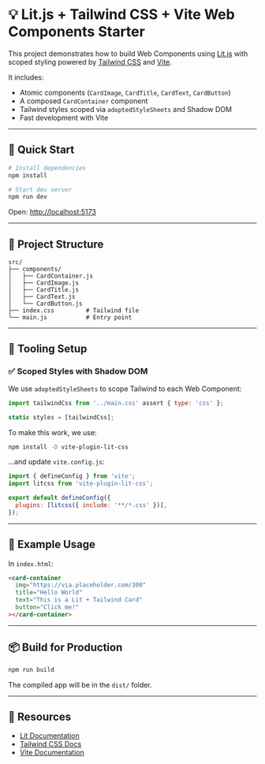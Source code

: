 # 💡 Lit.js + Tailwind CSS + Vite Web Components Starter

This project demonstrates how to build Web Components using [Lit.js](https://lit.dev/) with scoped styling powered by [Tailwind CSS](https://tailwindcss.com/) and [Vite](https://vitejs.dev/).

It includes:

- Atomic components (`CardImage`, `CardTitle`, `CardText`, `CardButton`)
- A composed `CardContainer` component
- Tailwind styles scoped via `adoptedStyleSheets` and Shadow DOM
- Fast development with Vite

---

## 🚀 Quick Start

```bash
# Install dependencies
npm install

# Start dev server
npm run dev
```

Open: [http://localhost:5173](http://localhost:5173)

---

## 🧱 Project Structure

```
src/
├── components/
│   ├── CardContainer.js
│   ├── CardImage.js
│   ├── CardTitle.js
│   ├── CardText.js
│   └── CardButton.js
├── index.css         # Tailwind file
└── main.js           # Entry point
```

---

## 🔧 Tooling Setup

### ✅ Scoped Styles with Shadow DOM

We use `adoptedStyleSheets` to scope Tailwind to each Web Component:

```js
import tailwindCss from '../main.css' assert { type: 'css' };

static styles = [tailwindCss];
```

To make this work, we use:

```bash
npm install -D vite-plugin-lit-css
```

...and update `vite.config.js`:

```js
import { defineConfig } from 'vite';
import litcss from 'vite-plugin-lit-css';

export default defineConfig({
  plugins: [litcss({ include: '**/*.css' })],
});
```

---

## 🧪 Example Usage

In `index.html`:

```html
<card-container
  img="https://via.placeholder.com/300"
  title="Hello World"
  text="This is a Lit + Tailwind Card"
  button="Click me!"
></card-container>
```

---

## 📦 Build for Production

```bash
npm run build
```

The compiled app will be in the `dist/` folder.

---

## 📘 Resources

- [Lit Documentation](https://lit.dev/)
- [Tailwind CSS Docs](https://tailwindcss.com/docs)
- [Vite Documentation](https://vitejs.dev/)

